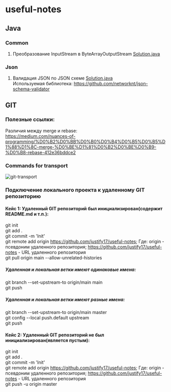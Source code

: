 # useful-notes

## Java
### Common
1. Преобразование InputStream в ByteArrayOutputStream [Solution.java](/java/common/Solution1.java)
### Json
1. Валидация JSON по JSON схеме [Solution.java](/java/json/Solution1.java)  
Используемая библиотека: https://github.com/networknt/json-schema-validator
## GIT
### Полезные ссылки:  
Различия между merge и rebase:  
https://medium.com/nuances-of-programming/%D0%B2%D0%BB%D0%B0%D0%B4%D0%B5%D0%B5%D1%88%D1%8C-merge-%D0%BE%D1%81%D0%B2%D0%BE%D0%B9-%D0%B8-rebase-412e36bddce2
### Commands for transport
![git-transport](https://github.com/justify17/useful-notes/assets/94614929/75854402-6051-480f-a863-6a0eb2b39c0c)
### Подключение локального проекта к удаленному GIT репозиторию
#### Кейс 1: Удаленный GIT репозиторий был инициализирован(содержит README.md и т.п.):
git init  
git add .  
git commit -m 'Init'  
git remote add origin https://github.com/justify17/useful-notes; Где: origin - псевдоним удаленного репозитория; https://github.com/justify17/useful-notes - URL удаленного репозитория  
git pull origin main --allow-unrelated-histories
##### Удаленная и локальная ветки имеют одинаковые имена:
git branch --set-upstream-to origin/main main    
git push
##### Удаленная и локальная ветки имеют разные имена:
git branch --set-upstream-to origin/main master  
git config --local push.default upstream  
git push
#### Кейс 2: Удаленный GIT репозиторий не был инициализирован(является пустым):
git init  
git add .  
git commit -m 'Init'  
git remote add origin https://github.com/justify17/useful-notes; Где: origin - псевдоним удаленного репозитория; https://github.com/justify17/useful-notes - URL удаленного репозитория  
git push -u origin master

